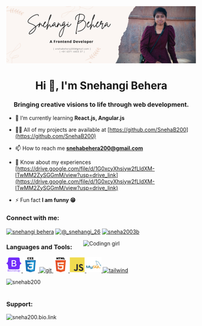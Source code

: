 <img src="Cream Minimalist Personal Profile LinkedIn Banner (2).png">

<h1 align="center">Hi 👋, I'm Snehangi Behera</h1>
<h3 align="center">Bringing creative visions to life through web development.</h3>


- 🌱 I’m currently learning **React.js, Angular.js**

- 👨‍💻 All of my projects are available at [https://github.com/SnehaB200](https://github.com/SnehaB200)

- 📫 How to reach me **snehabehera200@gmail.com**

- 📄 Know about my experiences [https://drive.google.com/file/d/1G0xcyXhsjyw2fLldXM-lTwMM2ZySGGmM/view?usp=drive_link](https://drive.google.com/file/d/1G0xcyXhsjyw2fLldXM-lTwMM2ZySGGmM/view?usp=drive_link)

- ⚡ Fun fact **I am funny 😁**


<h3 align="left">Connect with me:</h3>
<p align="left">


<a href="https://linkedin.com/in/snehangi behera" target="blank"><img align="center" src="https://raw.githubusercontent.com/rahuldkjain/github-profile-readme-generator/master/src/images/icons/Social/linked-in-alt.svg" alt="snehangi behera" height="30" width="40" /></a>
<a href="https://instagram.com/@_snehangi_26" target="blank"><img align="center" src="https://raw.githubusercontent.com/rahuldkjain/github-profile-readme-generator/master/src/images/icons/Social/instagram.svg" alt="@_snehangi_26" height="30" width="40" /></a>
<a href="https://www.leetcode.com/sneha2003b" target="blank"><img align="center" src="https://raw.githubusercontent.com/rahuldkjain/github-profile-readme-generator/master/src/images/icons/Social/leet-code.svg" alt="sneha2003b" height="30" width="40" /></a>
</p>
<img align="right" src="girl.gif" alt="Codingn girl" width="300">
<h3 align="left">Languages and Tools:</h3>
<p align="left"> <a href="https://getbootstrap.com" target="_blank" rel="noreferrer"> <img src="https://raw.githubusercontent.com/devicons/devicon/master/icons/bootstrap/bootstrap-plain-wordmark.svg" alt="bootstrap" width="40" height="40"/> </a> <a href="https://www.w3schools.com/css/" target="_blank" rel="noreferrer"> <img src="https://raw.githubusercontent.com/devicons/devicon/master/icons/css3/css3-original-wordmark.svg" alt="css3" width="40" height="40"/> </a> <a href="https://git-scm.com/" target="_blank" rel="noreferrer"> <img src="https://www.vectorlogo.zone/logos/git-scm/git-scm-icon.svg" alt="git" width="40" height="40"/> </a> <a href="https://www.w3.org/html/" target="_blank" rel="noreferrer"> <img src="https://raw.githubusercontent.com/devicons/devicon/master/icons/html5/html5-original-wordmark.svg" alt="html5" width="40" height="40"/> </a> <a href="https://developer.mozilla.org/en-US/docs/Web/JavaScript" target="_blank" rel="noreferrer"> <img src="https://raw.githubusercontent.com/devicons/devicon/master/icons/javascript/javascript-original.svg" alt="javascript" width="40" height="40"/> </a> <a href="https://www.mysql.com/" target="_blank" rel="noreferrer"> <img src="https://raw.githubusercontent.com/devicons/devicon/master/icons/mysql/mysql-original-wordmark.svg" alt="mysql" width="40" height="40"/> </a> <a href="https://tailwindcss.com/" target="_blank" rel="noreferrer"> <img src="https://www.vectorlogo.zone/logos/tailwindcss/tailwindcss-icon.svg" alt="tailwind" width="40" height="40"/> </a> </p>



<p><img align="left" src="https://github-readme-stats.vercel.app/api/top-langs?username=snehab200&show_icons=true&locale=en&layout=compact" alt="snehab200" /></p> <br> <br>



<h3 align="left">Support:</h3>
<p><a href="https://www.buymeacoffee.com/sneha200.bio.link"> <img align="left" src="https://cdn.buymeacoffee.com/buttons/v2/default-yellow.png" height="50" width="210" alt="sneha200.bio.link" /></a></p><br><br>


